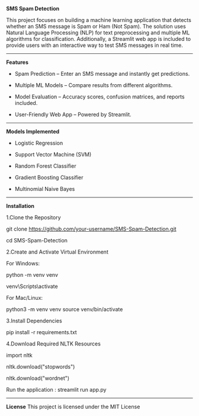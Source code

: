 **SMS Spam Detection**

This project focuses on building a machine learning application that detects whether an SMS message is Spam or Ham (Not Spam).
The solution uses Natural Language Processing (NLP) for text preprocessing and multiple ML algorithms for classification.
Additionally, a Streamlit web app is included to provide users with an interactive way to test SMS messages in real time.

---

 
 **Features**

* Spam Prediction – Enter an SMS message and instantly get predictions.

* Multiple ML Models – Compare results from different algorithms.

* Model Evaluation – Accuracy scores, confusion matrices, and reports included.

* User-Friendly Web App – Powered by Streamlit.

---

**Models Implemented**

* Logistic Regression

* Support Vector Machine (SVM)

* Random Forest Classifier

* Gradient Boosting Classifier

* Multinomial Naive Bayes
---

**Installation**

1️.Clone the Repository

git clone https://github.com/your-username/SMS-Spam-Detection.git

cd SMS-Spam-Detection

2️.Create and Activate Virtual Environment

For Windows:

python -m venv venv

venv\Scripts\activate

For Mac/Linux:

python3 -m venv venv
source venv/bin/activate

3️.Install Dependencies

pip install -r requirements.txt

4.Download Required NLTK Resources

import nltk

nltk.download("stopwords")

nltk.download("wordnet")

Run the application : streamlit run app.py

---

**License**
This project is licensed under the MIT License

